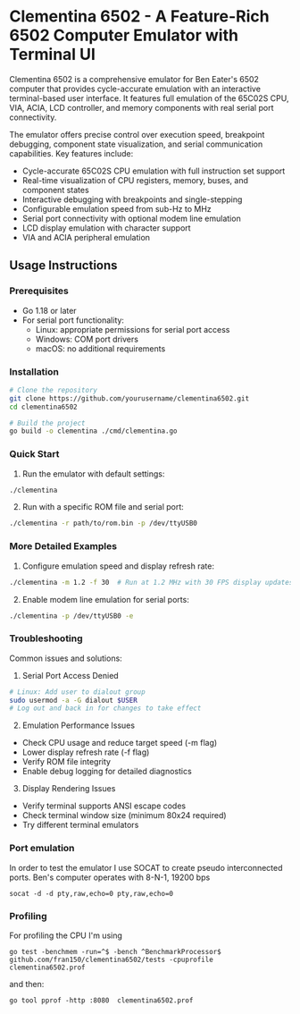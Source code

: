 # Clementina 6502 - A Feature-Rich 6502 Computer Emulator with Terminal UI

Clementina 6502 is a comprehensive emulator for Ben Eater's 6502 computer that provides cycle-accurate emulation with an interactive terminal-based user interface. It features full emulation of the 65C02S CPU, VIA, ACIA, LCD controller, and memory components with real serial port connectivity.

The emulator offers precise control over execution speed, breakpoint debugging, component state visualization, and serial communication capabilities. Key features include:
- Cycle-accurate 65C02S CPU emulation with full instruction set support
- Real-time visualization of CPU registers, memory, buses, and component states
- Interactive debugging with breakpoints and single-stepping
- Configurable emulation speed from sub-Hz to MHz
- Serial port connectivity with optional modem line emulation
- LCD display emulation with character support
- VIA and ACIA peripheral emulation

## Usage Instructions
### Prerequisites
- Go 1.18 or later
- For serial port functionality:
  - Linux: appropriate permissions for serial port access
  - Windows: COM port drivers
  - macOS: no additional requirements

### Installation

```bash
# Clone the repository
git clone https://github.com/yourusername/clementina6502.git
cd clementina6502

# Build the project
go build -o clementina ./cmd/clementina.go
```

### Quick Start
1. Run the emulator with default settings:
```bash
./clementina
```

2. Run with a specific ROM file and serial port:
```bash
./clementina -r path/to/rom.bin -p /dev/ttyUSB0
```

### More Detailed Examples

1. Configure emulation speed and display refresh rate:
```bash
./clementina -m 1.2 -f 30  # Run at 1.2 MHz with 30 FPS display updates
```

2. Enable modem line emulation for serial ports:
```bash
./clementina -p /dev/ttyUSB0 -e
```

### Troubleshooting

Common issues and solutions:

1. Serial Port Access Denied
```bash
# Linux: Add user to dialout group
sudo usermod -a -G dialout $USER
# Log out and back in for changes to take effect
```

2. Emulation Performance Issues
- Check CPU usage and reduce target speed (-m flag)
- Lower display refresh rate (-f flag)
- Verify ROM file integrity
- Enable debug logging for detailed diagnostics

3. Display Rendering Issues
- Verify terminal supports ANSI escape codes
- Check terminal window size (minimum 80x24 required)
- Try different terminal emulators

### Port emulation

In order to test the emulator I use SOCAT to create pseudo interconnected ports.
Ben's computer operates with 8-N-1, 19200 bps

```
socat -d -d pty,raw,echo=0 pty,raw,echo=0
```

### Profiling

For profiling the CPU I'm using

```
go test -benchmem -run=^$ -bench ^BenchmarkProcessor$ github.com/fran150/clementina6502/tests -cpuprofile clementina6502.prof
```

and then:

```
go tool pprof -http :8080  clementina6502.prof
```